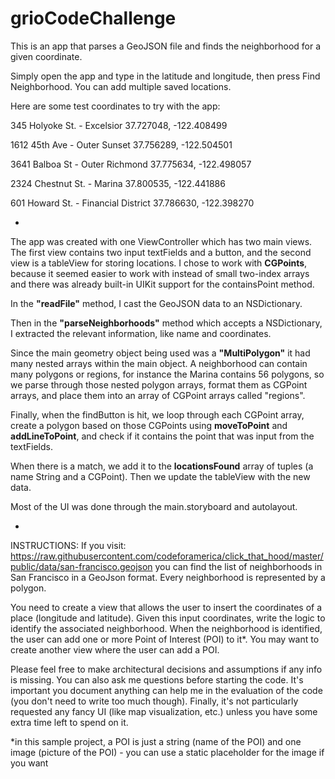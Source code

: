 # grioCodeChallenge
This is an app that parses a GeoJSON file and finds the neighborhood for a given coordinate.

Simply open the app and type in the latitude and longitude, then press Find Neighborhood. You can add multiple saved locations.

Here are some test coordinates to try with the app:

345 Holyoke St. - Excelsior
37.727048, -122.408499

1612 45th Ave - Outer Sunset
37.756289, -122.504501

3641 Balboa St - Outer Richmond
37.775634, -122.498057

2324 Chestnut St. - Marina
37.800535, -122.441886

601 Howard St. - Financial District
37.786630, -122.398270

-
The app was created with one ViewController which has two main views. The first view contains two input textFields and a button, and the second view is a tableView for storing locations. I chose to work with <b>CGPoints</b>, because it seemed easier to work with instead of small two-index arrays and there was already built-in UIKit support for the containsPoint method.

In the <b>"readFile"</b> method, I cast the GeoJSON data to an NSDictionary.

Then in the <b>"parseNeighborhoods"</b> method which accepts a NSDictionary, I extracted the relevant information, like name and coordinates. 

Since the main geometry object being used was a <b>"MultiPolygon"</b> it had many nested arrays within the main object. A neighborhood can contain many polygons or regions, for instance the Marina contains 56 polygons, so we parse through those nested polygon arrays, format them as CGPoint arrays, and place them into an array of CGPoint arrays called "regions".

Finally, when the findButton is hit, we loop through each CGPoint array, create a polygon based on those CGPoints using <b>moveToPoint</b> and <b>addLineToPoint</b>, and check if it contains the point that was input from the textFields.

When there is a match, we add it to the <b>locationsFound</b> array of tuples (a name String and a CGPoint). Then we update the tableView with the new data.

Most of the UI was done through the main.storyboard and autolayout.

-
INSTRUCTIONS: If you visit: https://raw.githubusercontent.com/codeforamerica/click_that_hood/master/public/data/san-francisco.geojson
you can find the list of neighborhoods in San Francisco in a GeoJson format. Every neighborhood is represented by a polygon.

You need to create a view that allows the user to insert the coordinates of a place (longitude and latitude). Given this input coordinates, write the logic to identify the associated neighborhood. When the neighborhood is identified, the user can add one or more Point of Interest (POI) to it*. You may want to create another view where the user can add a POI.

Please feel free to make architectural decisions and assumptions if any info is missing. You can also ask me questions before starting the code.
It's important you document anything can help me in the evaluation of the code (you don't need to write too much though). Finally, it's not particularly requested any fancy UI (like map visualization, etc.) unless you have some extra time left to spend on it.


*in this sample project, a POI is just a string (name of the POI) and one image (picture of the POI) - you can use a static placeholder for the image if you want

